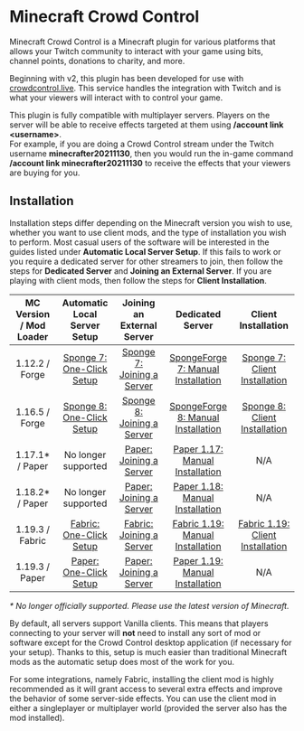 # Minecraft Crowd Control

Minecraft Crowd Control is a Minecraft plugin for various platforms that allows your Twitch
community to interact with your game using bits, channel points, donations to charity, and more.

Beginning with v2, this plugin has been developed for use
with [crowdcontrol.live](https://crowdcontrol.live). This service handles the integration with
Twitch and is what your viewers will interact with to control your game.

This plugin is fully compatible with multiplayer servers. Players on the server will be able to
receive effects targeted at them using **/account link \<username\>**.  
For example, if you are doing a Crowd Control stream under the Twitch username
**minecrafter20211130**, then you would run the in-game command **/account link
minecrafter20211130** to receive the effects that your viewers are buying for you.

## Installation

Installation steps differ depending on the Minecraft version you wish to use, whether you want to
use client mods, and the type of installation you wish to perform. Most casual users of the software
will be interested in the guides listed under **Automatic Local Server Setup**. If this fails to
work or you require a dedicated server for other streamers to join, then follow the steps for
**Dedicated Server** and **Joining an External Server**. If you are playing with client mods, then
follow the steps for **Client Installation**.

| MC Version / Mod Loader |               Automatic Local Server Setup                |                    Joining an External Server                     |                                 Dedicated Server                                  |                              Client Installation                              |
|:-----------------------:|:---------------------------------------------------------:|:-----------------------------------------------------------------:|:---------------------------------------------------------------------------------:|:-----------------------------------------------------------------------------:|
|     1.12.2 / Forge      | [Sponge 7: One-Click Setup](guides/sponge_7_one_click.md) | [Sponge 7: Joining a Server](guides/sponge_7_joining_a_server.md) | [SpongeForge 7: Manual Installation](guides/spongeforge_7_manual_installation.md) |    [Sponge 7: Client Installation](guides/sponge_7_client_installation.md)    |
|     1.16.5 / Forge      | [Sponge 8: One-Click Setup](guides/sponge_8_one_click.md) | [Sponge 8: Joining a Server](guides/sponge_8_joining_a_server.md) | [SpongeForge 8: Manual Installation](guides/spongeforge_8_manual_installation.md) |    [Sponge 8: Client Installation](guides/sponge_8_client_installation.md)    |
|     1.17.1* / Paper     |                    No longer supported                    |    [Paper: Joining a Server](guides/paper_joining_a_server.md)    |    [Paper 1.17: Manual Installation](guides/paper_1.17_manual_installation.md)    |                                      N/A                                      |
|     1.18.2* / Paper     |                    No longer supported                    |    [Paper: Joining a Server](guides/paper_joining_a_server.md)    |    [Paper 1.18: Manual Installation](guides/paper_1.18_manual_installation.md)    |                                      N/A                                      |
|     1.19.3 / Fabric     |   [Fabric: One-Click Setup](guides/fabric_one_click.md)   |   [Fabric: Joining a Server](guides/fabric_joining_a_server.md)   |   [Fabric 1.19: Manual Installation](guides/fabric_1.19_manual_installation.md)   | [Fabric 1.19: Client Installation](guides/fabric_1.19_client_installation.md) |
|     1.19.3 / Paper      |    [Paper: One-Click Setup](guides/paper_one_click.md)    |    [Paper: Joining a Server](guides/paper_joining_a_server.md)    |    [Paper 1.19: Manual Installation](guides/paper_1.19_manual_installation.md)    |                                      N/A                                      |

_* No longer officially supported. Please use the latest version of Minecraft._

By default, all servers support Vanilla clients. This means that players connecting to your server
will **not** need to install any sort of mod or software except for the Crowd Control desktop
application (if necessary for your setup). Thanks to this, setup is much easier than traditional
Minecraft mods as the automatic setup does most of the work for you.

For some integrations, namely Fabric, installing the client mod is highly recommended as it will
grant access to several extra effects and improve the behavior of some server-side effects. You can
use the client mod in either a singleplayer or multiplayer world (provided the server also has the
mod installed).

